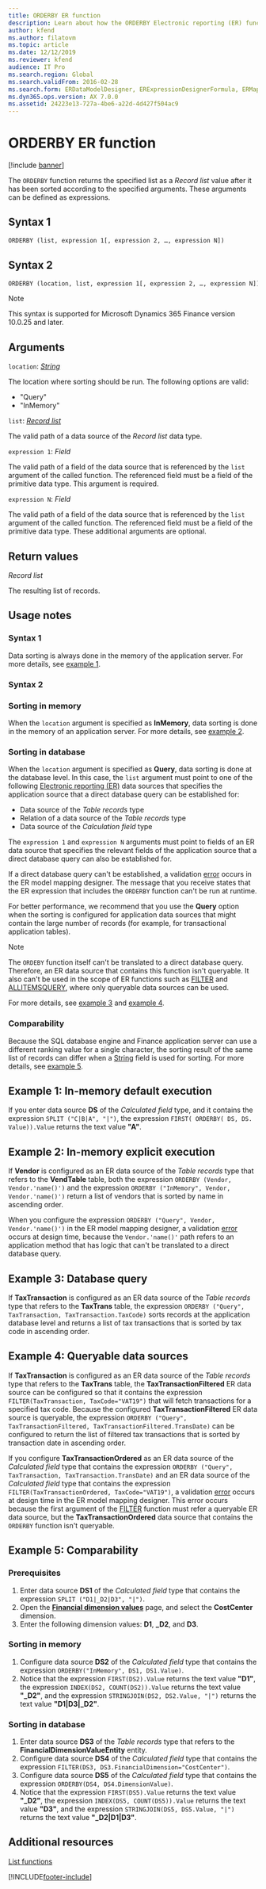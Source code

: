 ```yaml
---
title: ORDERBY ER function
description: Learn about how the ORDERBY Electronic reporting (ER) function is used, including syntax strings, arguments, return values, usage notes, and examples.
author: kfend
ms.author: filatovm
ms.topic: article
ms.date: 12/12/2019
ms.reviewer: kfend
audience: IT Pro
ms.search.region: Global
ms.search.validFrom: 2016-02-28
ms.search.form: ERDataModelDesigner, ERExpressionDesignerFormula, ERMappedFormatDesigner, ERModelMappingDesigner
ms.dyn365.ops.version: AX 7.0.0
ms.assetid: 24223e13-727a-4be6-a22d-4d427f504ac9
---
```


# ORDERBY ER function

[!include [banner](../includes/banner.md)]

The `ORDERBY` function returns the specified list as a *Record list* value after it has been sorted according to the specified arguments. These arguments can be defined as expressions.

## <a name="syntax-1"></a>Syntax 1

```vb
ORDERBY (list, expression 1[, expression 2, …, expression N])
```

## <a name="syntax-2"></a>Syntax 2

```vb
ORDERBY (location, list, expression 1[, expression 2, …, expression N])
```

> [!NOTE]
> This syntax is supported for Microsoft Dynamics 365 Finance version 10.0.25 and later.

## Arguments

`location`: *[String](er-formula-supported-data-types-primitive.md#string)*

The location where sorting should be run. The following options are valid:

- "Query"
- "InMemory"

`list`: *[Record list](er-formula-supported-data-types-composite.md#record-list)*

The valid path of a data source of the *Record list* data type.

`expression 1`: *Field*

The valid path of a field of the data source that is referenced by the `list` argument of the called function. The referenced field must be a field of the primitive data type. This argument is required.

`expression N`: *Field*

The valid path of a field of the data source that is referenced by the `list` argument of the called function. The referenced field must be a field of the primitive data type. These additional arguments are optional.

## Return values

*Record list*

The resulting list of records.

## Usage notes

### Syntax 1

Data sorting is always done in the memory of the application server. For more details, see [example 1](#example-1).

### Syntax 2

### Sorting in memory

When the `location` argument is specified as **InMemory**, data sorting is done in the memory of an application server. For more details, see [example 2](#example-2).

### Sorting in database

When the `location` argument is specified as **Query**, data sorting is done at the database level. In this case, the `list` argument must point to one of the following [Electronic reporting (ER)](general-electronic-reporting.md) data sources that specifies the application source that a direct database query can be established for:

- Data source of the *Table records* type
- Relation of a data source of the *Table records* type
- Data source of the *Calculation field* type

The `expression 1` and `expression N` arguments must point to fields of an ER data source that specifies the relevant fields of the application source that a direct database query can also be established for.

If a direct database query can't be established, a validation [error](er-components-inspections.md#i18) occurs in the ER model mapping designer. The message that you receive states that the ER expression that includes the `ORDERBY` function can't be run at runtime.

For better performance, we recommend that you use the **Query** option when the sorting is configured for application data sources that might contain the large number of records (for example, for transactional application tables).

> [!NOTE]
> The `ORDEBY` function itself can't be translated to a direct database query. Therefore, an ER data source that contains this function isn't queryable. It also can't be used in the scope of ER functions such as [FILTER](er-functions-list-filter.md) and [ALLITEMSQUERY](er-functions-list-allitemsquery.md), where only queryable data sources can be used.

For more details, see [example 3](#example-3) and [example 4](#example-4).

### Comparability

Because the SQL database engine and Finance application server can use a different ranking value for a single character, the sorting result of the same list of records can differ when a [String](er-formula-supported-data-types-primitive.md#string) field is used for sorting. For more details, see [example 5](#example-5).

## <a name="example-1"></a>Example 1: In-memory default execution

If you enter data source **DS** of the *Calculated field* type, and it contains the expression `SPLIT ("C|B|A", "|")`, the expression `FIRST( ORDERBY( DS, DS. Value)).Value` returns the text value **"A"**.

## <a name="example-2"></a>Example 2: In-memory explicit execution

If **Vendor** is configured as an ER data source of the *Table records* type that refers to the **VendTable** table, both the expression `ORDERBY (Vendor, Vendor.'name()')` and the expression `ORDERBY ("InMemory", Vendor, Vendor.'name()')` return a list of vendors that is sorted by name in ascending order.

When you configure the expression `ORDERBY ("Query", Vendor, Vendor.'name()')` in the ER model mapping designer, a validation [error](er-components-inspections.md#i8) occurs at design time, because the `Vendor.'name()'` path refers to an application method that has logic that can't be translated to a direct database query.

## <a name="example-3"></a>Example 3: Database query

If **TaxTransaction** is configured as an ER data source of the *Table records* type that refers to the **TaxTrans** table, the expression `ORDERBY ("Query", TaxTransaction, TaxTransaction.TaxCode)` sorts records at the application database level and returns a list of tax transactions that is sorted by tax code in ascending order.

## <a name="example-4"></a>Example 4: Queryable data sources

If **TaxTransaction** is configured as an ER data source of the *Table records* type that refers to the **TaxTrans** table, the **TaxTransactionFiltered** ER data source can be configured so that it contains the expression `FILTER(TaxTransaction, TaxCode="VAT19")` that will fetch transactions for a specified tax code. Because the configured **TaxTransactionFiltered** ER data source is queryable, the expression `ORDERBY ("Query", TaxTransactionFiltered, TaxTransactionFiltered.TransDate)` can be configured to return the list of filtered tax transactions that is sorted by transaction date in ascending order.

If you configure **TaxTransactionOrdered** as an ER data source of the *Calculated field* type that contains the expression `ORDERBY ("Query", TaxTransaction, TaxTransaction.TransDate)` and an ER data source of the *Calculated field* type that contains the expression `FILTER(TaxTransactionOrdered, TaxCode="VAT19")`, a validation [error](er-components-inspections.md#i18) occurs at design time in the ER model mapping designer. This error occurs because the first argument of the [FILTER](er-functions-list-filter.md#usage-notes) function must refer a queryable ER data source, but the **TaxTransactionOrdered** data source that contains the `ORDERBY` function isn't queryable.

## <a name="example-5"></a>Example 5: Comparability

### Prerequisites

1. Enter data source **DS1** of the *Calculated field* type that contains the expression `SPLIT ("D1|_D2|D3", "|")`.
2. Open the **[Financial dimension values](../../../finance/general-ledger/financial-dimensions.md)** page, and select the **CostCenter** dimension.
3. Enter the following dimension values: **D1**, **\_D2**, and **D3**.

### Sorting in memory

1. Configure data source **DS2** of the *Calculated field* type that contains the expression `ORDERBY("InMemory", DS1, DS1.Value)`.
2. Notice that the expression `FIRST(DS2).Value` returns the text value **"D1"**, the expression `INDEX(DS2, COUNT(DS2)).Value` returns the text value **"\_D2"**, and the expression `STRINGJOIN(DS2, DS2.Value, "|")` returns the text value **"D1\|D3\|\_D2"**.

### Sorting in database

1. Enter data source **DS3** of the *Table records* type that refers to the **FinancialDimensionValueEntity** entity.
2. Configure data source **DS4** of the *Calculated field* type that contains the expression `FILTER(DS3, DS3.FinancialDimension="CostCenter")`.
3. Configure data source **DS5** of the *Calculated field* type that contains the expression `ORDERBY(DS4, DS4.DimensionValue)`.
4. Notice that the expression `FIRST(DS5).Value` returns the text value **"\_D2"**, the expression `INDEX(DS5, COUNT(DS5)).Value` returns the text value **"D3"**, and the expression `STRINGJOIN(DS5, DS5.Value, "|")` returns the text value **"\_D2\|D1\|D3"**.

## Additional resources

[List functions](er-functions-category-list.md)


[!INCLUDE[footer-include](../../../includes/footer-banner.md)]
